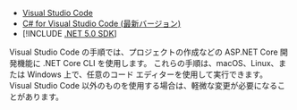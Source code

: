 * [Visual Studio Code](https://code.visualstudio.com/download)
* [C# for Visual Studio Code (最新バージョン)](https://marketplace.visualstudio.com/items?itemName=ms-dotnettools.csharp)
* [!INCLUDE [.NET 5.0 SDK](~/includes/5.0-SDK.md)]

Visual Studio Code の手順では、プロジェクトの作成などの ASP.NET Core 開発機能に .NET Core CLI を使用します。 これらの手順は、macOS、Linux、または Windows 上で、任意のコード エディターを使用して実行できます。 Visual Studio Code 以外のものを使用する場合は、軽微な変更が必要になることがあります。
